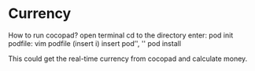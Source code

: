 # Currency
How to run cocopad?
open terminal
cd to the directory
enter:
pod init
podfile: vim podfile  (insert i)
insert pod’', '' 
pod install

This could get the real-time currency from cocopad and calculate money.
